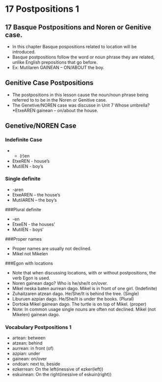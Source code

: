 # 17 Postpositions 1
## 17 Basque Postpositions and  Noren or Genitive case.
* In this chapter Basque pospositions related to location will be introduced.
* Basque postpositions follow the word or noun phrase they are related, unlike English prepositions that go before.
* Ex: Mutilaren GAINEAN – ON/ABOUT the boy.

## Genitive Case Postpositions
* The postpositions in this lesson cause the noun/noun phrase being referred to to be in the Noren or Genitive case.
* The Genetive/NOREN case was discusse in Unit 7 Whose umbrella?
*EtxeAREN gainean – on/about the house.

## Genetive/NOREN Case
### Indefinite Case
* - (r)en
* EtxeREN - house’s
* MutilEN - boy’s

### Single definite
* -aren
* EtxeAREN – the house’s
* MutilAREN – the boy’s

###Plural definite
* -en
* EtxeEN - the houses’
* MutilEN - boys’

###Proper names
* Proper names are usually not declined.
* Mikel not Mikelen

###Egon with locations
* Note that when discussing locations, with or without postpositions, the verb Egon is used.
* Noren gainean dago? Who is he/she/it on/over.
* Mikel neska baten aurrean dago. Mikel is in front of one girl. (Indefinite)
* Zuhaitzaren atzean dago. He/She/It is behind the tree. (Single)
* Liburuen azpian dago. He/She/It is under the books. (Plural)
* Dortoka Mikel gainean dago. The turtle is on top of Mikel. (proper)
* Note: In common usage single nouns are often not declined. Mikel (not Mikelen) gainean dago.

### Vocabulary Postpositions 1
* artean: between
* atzean: behind
* aurrean: in front (of)
* azpian: under
* gainean: on/over
* ondoan: next to, beside
* ezkerrean: On the left(inessive of ezker(left))
* eskuinean: On the right(inessive of eskuin(right))
